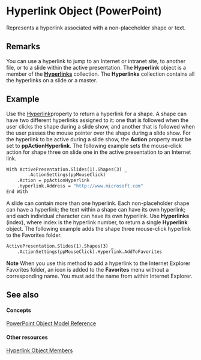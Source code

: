 
# Hyperlink Object (PowerPoint)

Represents a hyperlink associated with a non-placeholder shape or text. 


## Remarks

You can use a hyperlink to jump to an Internet or intranet site, to another file, or to a slide within the active presentation. The  **Hyperlink** object is a member of the **[Hyperlinks](33a3fe49-6302-0f53-22f6-b8b1594d5d57.md)** collection. The **Hyperlinks** collection contains all the hyperlinks on a slide or a master.


## Example

Use the [Hyperlink](8654000a-bbc5-6d23-e5a7-d689bc767b1b.md)property to return a hyperlink for a shape. A shape can have two different hyperlinks assigned to it: one that is followed when the user clicks the shape during a slide show, and another that is followed when the user passes the mouse pointer over the shape during a slide show. For the hyperlink to be active during a slide show, the  **Action** property must be set to **ppActionHyperlink**. The following example sets the mouse-click action for shape three on slide one in the active presentation to an Internet link.


```vb
With ActivePresentation.Slides(1).Shapes(3) _
        .ActionSettings(ppMouseClick)
    .Action = ppActionHyperlink
    .Hyperlink.Address = "http://www.microsoft.com"
End With
```

A slide can contain more than one hyperlink. Each non-placeholder shape can have a hyperlink; the text within a shape can have its own hyperlink; and each individual character can have its own hyperlink. Use  **Hyperlinks** (index), where index is the hyperlink number, to return a single **Hyperlink** object. The following example adds the shape three mouse-click hyperlink to the Favorites folder.




```vb
ActivePresentation.Slides(1).Shapes(3) _
    .ActionSettings(ppMouseClick).Hyperlink.AddToFavorites
```


 **Note**  When you use this method to add a hyperlink to the Internet Explorer Favorites folder, an icon is added to the  **Favorites** menu without a corresponding name. You must add the name from within Internet Explorer.


## See also


#### Concepts


[PowerPoint Object Model Reference](00acd64a-5896-0459-39af-98df2849849e.md)
#### Other resources


[Hyperlink Object Members](3fe9e1b1-ab3e-575d-81d8-7e61fcc68214.md)
